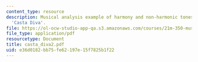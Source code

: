 ```yaml
---
content_type: resource
description: Musical analysis example of harmony and non-harmonic tones for Bellini
  'Casta Diva'.
file: https://ol-ocw-studio-app-qa.s3.amazonaws.com/courses/21m-350-musical-analysis-spring-2008/e36d0182bb75fe62197e15f7825b1f22_casta_diva2.pdf
file_type: application/pdf
resourcetype: Document
title: casta_diva2.pdf
uid: e36d0182-bb75-fe62-197e-15f7825b1f22
---
```

